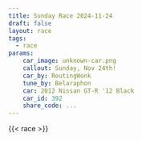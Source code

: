 ```yaml
---
title: Sunday Race 2024-11-24
draft: false
layout: race
tags:
  - race
params:
    car_image: unknown-car.png
    callout: Sunday, Nov 24th!
    car_by: RoutingWonk
    tune_by: Belaraphon
    car: 2012 Nissan GT-R '12 Black
    car_id: 392
    share_code: ...
---
```


{{< race >}}